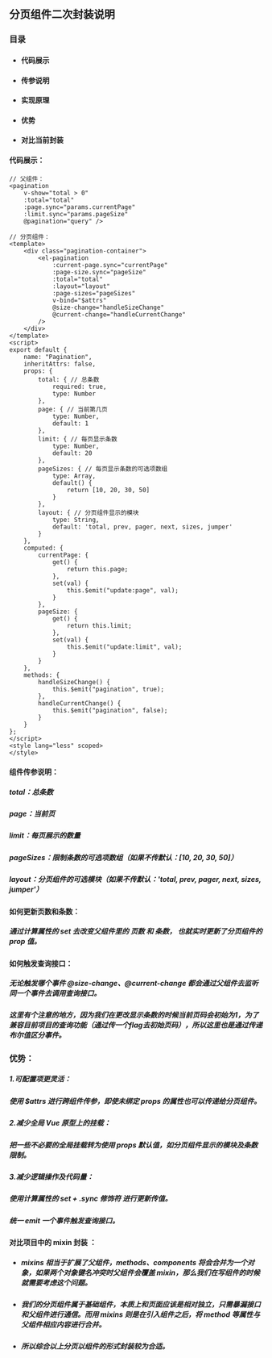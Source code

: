 ## 分页组件二次封装说明

### 目录

- #### 代码展示

- #### 传参说明

- #### 实现原理

- #### 优势

- #### 对比当前封装

  

#### 代码展示：

```vue
// 父组件：		
<pagination 
	v-show="total > 0" 
	:total="total" 
	:page.sync="params.currentPage" 
	:limit.sync="params.pageSize" 
	@pagination="query" />
```



```vue
// 分页组件：
<template>
    <div class="pagination-container">
        <el-pagination
            :current-page.sync="currentPage"
            :page-size.sync="pageSize"
            :total="total"
            :layout="layout"
            :page-sizes="pageSizes"
            v-bind="$attrs"
            @size-change="handleSizeChange"
            @current-change="handleCurrentChange"
        />
    </div>
</template>
<script>
export default {
    name: "Pagination",
    inheritAttrs: false,
    props: {
        total: { // 总条数
            required: true,
            type: Number
        },
        page: { // 当前第几页
            type: Number,
            default: 1
        },
        limit: { // 每页显示条数
            type: Number,
            default: 20
        },
        pageSizes: { // 每页显示条数的可选项数组
            type: Array,
            default() {
                return [10, 20, 30, 50]
            }
        },
        layout: { // 分页组件显示的模块
            type: String,
            default: 'total, prev, pager, next, sizes, jumper'
        }
    },
    computed: {
        currentPage: {
            get() {
                return this.page;
            },
            set(val) {
                this.$emit("update:page", val);
            }
        },
        pageSize: {
            get() {
                return this.limit;
            },
            set(val) {
                this.$emit("update:limit", val);
            }
        }
    },
    methods: {
        handleSizeChange() {
            this.$emit("pagination", true);
        },
        handleCurrentChange() {
            this.$emit("pagination", false);
        }
    }
};
</script>
<style lang="less" scoped>
</style>
```



#### 组件传参说明：

##### total：总条数

##### page：当前页

##### limit：每页展示的数量

##### pageSizes：限制条数的可选项数组（如果不传默认：[10, 20, 30, 50]）

##### layout：分页组件的可选模块（如果不传默认：'total, prev, pager, next, sizes, jumper'）



#### 如何更新页数和条数：

##### 通过计算属性的 set 去改变父组件里的 页数 和 条数， 也就实时更新了分页组件的 prop 值。



#### 如何触发查询接口：

##### 无论触发哪个事件 @size-change、@current-change 都会通过父组件去监听同一个事件去调用查询接口。

##### 这里有个注意的地方，因为我们在更改显示条数的时候当前页码会初始为1，为了兼容目前项目的查询功能（通过传一个flag去初始页码），所以这里也是通过传递布尔值区分事件。





### 优势：



##### 1.可配置项更灵活：

##### 使用 $attrs 进行跨组件传参，即使未绑定 props 的属性也可以传递给分页组件。



##### 2.减少全局 Vue 原型上的挂载：

##### 把一些不必要的全局挂载转为使用 props 默认值，如分页组件显示的模块及条数限制。



##### 3.减少逻辑操作及代码量：

##### 使用计算属性的 set + .sync 修饰符 进行更新传值。

##### 统一 emit 一个事件触发查询接口。







#### 对比项目中的 mixin 封装 ：

- ##### mixins 相当于扩展了父组件，methods、components 将会合并为一个对象，如果两个对象键名冲突时父组件会覆盖 mixin，那么我们在写组件的时候就需要考虑这个问题。

- ##### 我们的分页组件属于基础组件，本质上和页面应该是相对独立，只需暴漏接口和父组件进行通信。而用 mixins 则是在引入组件之后，将 method 等属性与父组件相应内容进行合并。

- ##### 所以综合以上分页以组件的形式封装较为合适。

